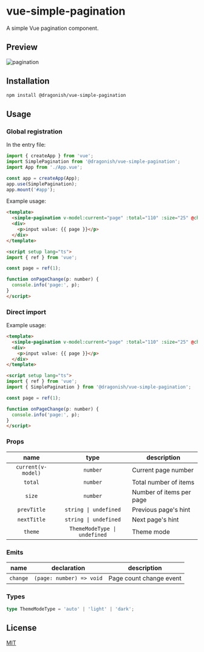 # vue-simple-pagination

A simple Vue pagination component.

## Preview

![pagination](https://gcore.jsdelivr.net/gh/dragonish/images@main/img/202411282338779.gif)

## Installation

```sh
npm install @dragonish/vue-simple-pagination
```

## Usage

### Global registration

In the entry file:

```typescript
import { createApp } from 'vue';
import SimplePagination from '@dragonish/vue-simple-pagination';
import App from './App.vue';

const app = createApp(App);
app.use(SimplePagination);
app.mount('#app');
```

Example usage:

```html
<template>
  <simple-pagination v-model:current="page" :total="110" :size="25" @change="onPageChange"></simple-pagination>
  <div>
    <p>input value: {{ page }}</p>
  </div>
</template>

<script setup lang="ts">
import { ref } from 'vue';

const page = ref(1);

function onPageChange(p: number) {
  console.info('page:', p);
}
</script>
```

### Direct import

Example usage:

```html
<template>
  <simple-pagination v-model:current="page" :total="110" :size="25" @change="onPageChange"></simple-pagination>
  <div>
    <p>input value: {{ page }}</p>
  </div>
</template>

<script setup lang="ts">
import { ref } from 'vue';
import { SimplePagination } from '@dragonish/vue-simple-pagination';

const page = ref(1);

function onPageChange(p: number) {
  console.info('page:', p);
}
</script>
```

### Props

| name | type | description |
| :--: | :--: | ----------- |
| `current(v-model)` | `number` | Current page number |
| `total` | `number` | Total number of items |
| `size` | `number` | Number of items per page |
| `prevTitle` | `string \| undefined` | Previous page's hint |
| `nextTitle` | `string \| undefined` | Next page's hint |
| `theme` | `ThemeModeType \| undefined` | Theme mode |

### Emits

| name | declaration | description |
| :--: | ----------- | ----------- |
| `change` | `(page: number) => void` | Page count change event |

### Types

```typescript
type ThemeModeType = 'auto' | 'light' | 'dark';
```

## License

[MIT](./LICENSE)
